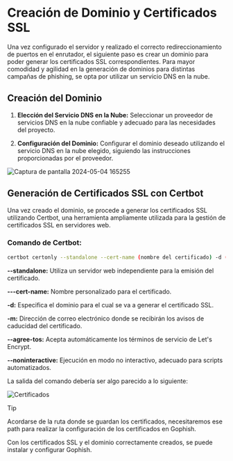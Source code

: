 # Creación de Dominio y Certificados SSL

Una vez configurado el servidor y realizado el correcto redireccionamiento de puertos en el enrutador, el siguiente paso es crear un dominio para poder generar los certificados SSL correspondientes. Para mayor comodidad y agilidad en la generación de dominios para distintas campañas de phishing, se opta por utilizar un servicio DNS en la nube.

## Creación del Dominio

1. **Elección del Servicio DNS en la Nube:** Seleccionar un proveedor de servicios DNS en la nube confiable y adecuado para las necesidades del proyecto.
   
2. **Configuración del Dominio:** Configurar el dominio deseado utilizando el servicio DNS en la nube elegido, siguiendo las instrucciones proporcionadas por el proveedor.

![Captura de pantalla 2024-05-04 165255](https://github.com/CBonastre/0-click/assets/151465796/e79174e1-6b0a-4b16-ab02-6d09a0e06c13)


## Generación de Certificados SSL con Certbot

Una vez creado el dominio, se procede a generar los certificados SSL utilizando Certbot, una herramienta ampliamente utilizada para la gestión de certificados SSL en servidores web.

### Comando de Certbot:

```bash
certbot certonly --standalone --cert-name (nombre del certificado) -d (dominio) -m (correo para recibir avisos de caducidad del certificado) --agree-tos --noninteractive
```
**--standalone:** Utiliza un servidor web independiente para la emisión del certificado.

**---cert-name:** Nombre personalizado para el certificado.

**-d:** Especifica el dominio para el cual se va a generar el certificado SSL.

**-m:** Dirección de correo electrónico donde se recibirán los avisos de caducidad del certificado.

**--agree-tos:** Acepta automáticamente los términos de servicio de Let's Encrypt.

**--noninteractive:** Ejecución en modo no interactivo, adecuado para scripts automatizados.

La salida del comando debería ser algo parecido a lo siguiente:

![Certificados](https://github.com/CBonastre/0-click/assets/151465796/6462b679-c940-4b6c-a634-d41a97c82c69)

> [!TIP]
> Acordarse de la ruta donde se guardan los certificados, necesitaremos ese path para realizar la configuración de los certificados en Gophish.

Con los certificados SSL y el dominio correctamente creados, se puede instalar y configurar Gophish.

